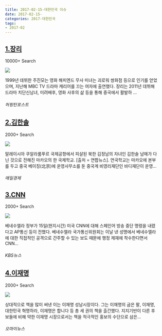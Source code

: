 ```yaml
---
title: 2017-02-15-대한민국 이슈
date: 2017-02-15-
categories: 2017-대한민국
tags: 
- 2017-02
---
```


[1.장리](http://www.huffingtonpost.kr/2017/02/15/story_n_14762546.html)
--

10000+ Search

![](http:)

1999년 데뷔한 주진모는 영화 해피엔드 무사 미녀는 괴로워 쌍화점 등으로 인기를 얻었으며, 지난해 MBC TV 드라마 캐리어를 끄는 여자에 출연했다. 장리는 2011년 데뷔해 드라마 치단신남녀, 미려배후, 영화 사후의 삶 등을 통해 중국에서 활발하 ...
###### 허핑턴포스트

[2.김한솔](http://news.mk.co.kr/newsRead.php?no=109731&year=2017)
--

2000+ Search

![](http:)

말레이시아 쿠알라룸푸르 국제공항에서 피살된 북한 김정남의 자녀인 김한솔 남매가 다닌 것으로 전해진 마카오의 한 국제학교. [출처 = 연합뉴스]. 연국학교는 마카오에 본부를 두고 중국 베이징(北京)에 운영사무소를 둔 중국계 비영리재단인 바디재단이 운영...
###### 매일경제

[3.CNN](https://mn.kbs.co.kr/news/view.do?ncd=3429849)
--

2000+ Search

![](http:)

베네수엘라 정부가 15일(현지시간) 미국 CNN에 대해 스페인어 방송 중단 명령을 내렸다고 AP통신 등이 전했다. 베네수엘라 국가통신위원회는 이날 낸 성명에서 베네수엘라에 대한 직접적인 공격으로 간주할 수 있는 보도 때문에 행정 제재에 착수한다면서 CNN...
###### KBS뉴스

[4.이재명](http://www.ohmynews.com/NWS_Web/View/at_pg.aspx?CNTN_CD=A0002298433)
--

2000+ Search

![](http:)

상대적으로 책을 많이 써낸 이는 이재명 성남시장이다. 그는 이재명의 굽은 팔, 이재명, 대한민국 혁명하라, 이재명은 합니다 등 총 세 권의 책을 출간했다. 지지기반이 다른 후보들에 비해 약한 이재명 시장으로서는 책을 적극적인 홍보의 수단으로 삼은...
###### 오마이뉴스

